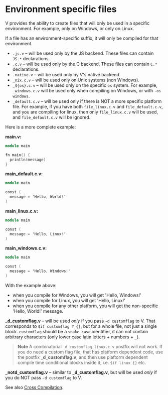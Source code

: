 # Environment specific files

V provides the ability to create files that will only be used in a specific environment.
For example, only on Windows, or only on Linux.

If a file has an environment-specific suffix, it will only be compiled for that environment.

- `.js.v` – will be used only by the JS backend. These files can contain `JS.*` declarations.
- `.c.v` – will be used only by the C backend. These files can contain `C.*` declarations.
- `.native.v` – will be used only by V's native backend.
- `_nix.c.v` – will be used only on Unix systems (non Windows).
- `_${os}.c.v` – will be used only on the specific `os` system.
  For example, `_windows.c.v` will be used only when compiling on Windows, or with `-os windows`.
- `_default.c.v` – will be used only if there is NOT a more specific platform file.
  For example, if you have both `file_linux.c.v` and `file_default.c.v`,
  and you are compiling for linux, then only `file_linux.c.v` will be used,
  and `file_default.c.v` will be ignored.

Here is a more complete example:

**main.v:**

```v ignore
module main

fn main() { 
  println(message) 
}
```

**main_default.c.v:**

```v ignore
module main

const (
  message = 'Hello, World!'
)
```

**main_linux.c.v:**

```v ignore
module main

const (
  message = 'Hello, Linux!'
)
```

**main_windows.c.v:**

```v ignore
module main

const (
  message = 'Hello, Windows!'
)
```

With the example above:

- when you compile for Windows, you will get 'Hello, Windows!'
- when you compile for Linux, you will get 'Hello, Linux!'
- when you compile for any other platform, you will get the
  non-specific 'Hello, World!' message.

**_d_customflag.v** – will be used *only* if you pass `-d customflag` to V.
That corresponds to `$if customflag ? {}`, but for a whole file, not just a
single block. `customflag` should be a `snake_case` identifier, it can not
contain arbitrary characters (only lower case latin letters + numbers + `_`).

> **Note**
> A combinatorial `_d_customflag_linux.c.v` postfix will not work.
> If you do need a custom flag file, that has platform dependent code, use the
> postfix **_d_customflag.v**, and then use plaftorm dependent compile time
> conditional blocks inside it, i.e. `$if linux {}` etc.

**_notd_customflag.v** – similar to **_d_customflag.v**, but will be used
  *only* if you do NOT pass `-d customflag` to V.

See also [Cross Compilation](../cross-compilation).
